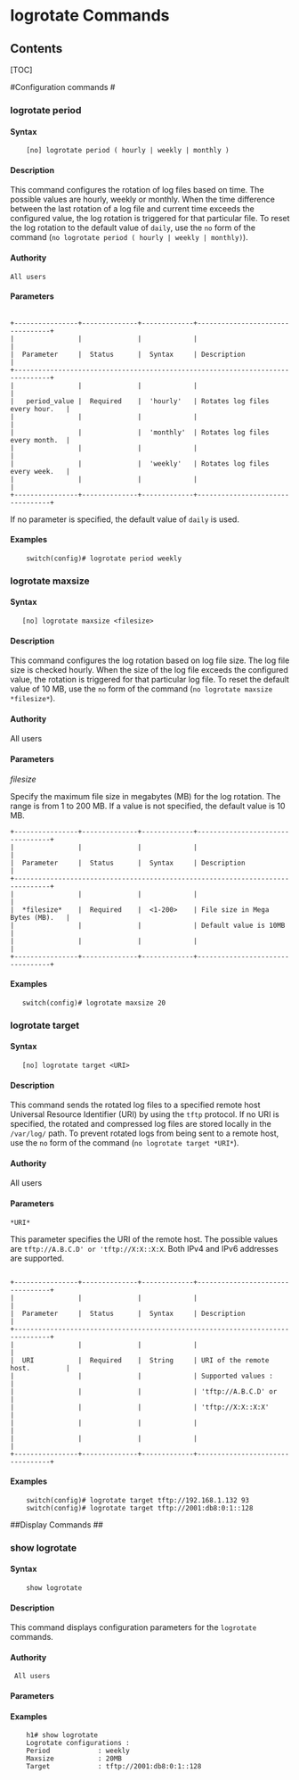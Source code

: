 
<!--  See the https://github.com/adam-p/markdown-here/wiki/Markdown-Cheatsheet for additional information about markdown text.
Here are a few suggestions in regards to style and grammar:
* Use active voice. With active voice, the subject is the doer of the action. Tell the reader what
to do by using the imperative mood, for example, Press Enter to view the next screen. See https://en.wikipedia.org/wiki/Active_voice for more information about the active voice. 
* Use present tense. See https://en.wikipedia.org/wiki/Present_tense for more information about using the present tense. 
* Avoid the use of I or third person. Address your instructions to the user. In text, refer to the reader as you (second person) rather than as the user (third person). The exception to not using the third-person is when the documentation is for an administrator. In that case, *the user* is someone the reader interacts with, for example, teach your users how to back up their laptop. 
* See https://en.wikipedia.org/wiki/Wikipedia%3aManual_of_Style for an online style guide.
Note regarding anchors:
--StackEdit automatically creates an anchor tag based off of each heading.  Spaces and other nonconforming characters are substituted by other characters in the anchor when the file is converted to HTML. 
 -->

# logrotate Commands #


<!--Provide the name of the grouping of commands, for example, LLDP commands-->


## Contents ##
[TOC]

#Configuration commands #
###  logrotate period ###
#### Syntax ####
<!--For example,    myprogramstart [option] <process_name> -->
```
    [no] logrotate period ( hourly | weekly | monthly )
```
#### Description ####

This command configures the rotation of log files based on time. The possible values are hourly, weekly or  monthly. When the time difference between the last rotation of a log file and current time exceeds the configured value, the log rotation is triggered for that particular file. To reset the log rotation to the default value of `daily`, use the `no` form of the command (`no logrotate period ( hourly | weekly | monthly)`).
#### Authority ####

    All users
#### Parameters ####
```ditaa

+----------------+--------------+-------------+---------------------------------+
|                |              |             |                                 |
|  Parameter     |  Status      |  Syntax     | Description                     |
+-------------------------------------------------------------------------------+
|                |              |             |                                 |
|   period_value |  Required    |  'hourly'   | Rotates log files every hour.   |
|                |              |             |                                 |
|                |              |  'monthly'  | Rotates log files every month.  |
|                |              |             |                                 |
|                |              |  'weekly'   | Rotates log files every week.   |
|                |              |             |                                 |
+----------------+--------------+-------------+---------------------------------+
```

If no parameter is specified, the default value of `daily` is used.
#### Examples ####
```
    switch(config)# logrotate period weekly
```

### logrotate maxsize ###

#### Syntax ####
```
   [no] logrotate maxsize <filesize>
```
#### Description ####

This command configures the log rotation based on log file size. The log file size is checked hourly. When the size of the log file exceeds the configured value, the rotation is triggered for that particular log file.
To reset the default value of 10 MB, use the `no` form of the command (`no logrotate maxsize *filesize*`).
#### Authority ####
<!--Provide who is authorized to use this command, such as Super Admin or all users.-->
   All users
#### Parameters ####
<!--Provide for the parameters for the command.-->
  *filesize*

Specify the maximum file size in megabytes (MB) for the log rotation. The range is from 1 to 200 MB. If a value is not specified, the default value is 10 MB.
```ditaa
+----------------+--------------+-------------+---------------------------------+
|                |              |             |                                 |
|  Parameter     |  Status      |  Syntax     | Description                     |
+-------------------------------------------------------------------------------+
|                |              |             |                                 |
|  *filesize*    |  Required    |  <1-200>    | File size in Mega Bytes (MB).   |
|                |              |             | Default value is 10MB           |
|                |              |             |                                 |
+----------------+--------------+-------------+---------------------------------+

```

#### Examples ####
<!--    myprogramstart -s process_xyz-->
```
   switch(config)# logrotate maxsize 20
```


### logrotate target ###

#### Syntax ####

```
   [no] logrotate target <URI>
```
#### Description ####
<!--Provide a description of the command. -->
This command sends the rotated log files to a specified remote host Universal Resource Identifier (URI) by using the `tftp` protocol. If no URI is specified, the rotated and compressed log files are stored locally in the `/var/log/` path. To prevent rotated logs from being sent to a remote host, use the `no` form of the command (`no logrotate target *URI*`).
#### Authority ####
<!--Provide who is authorized to use this command, such as Super Admin or all users.-->
   All users
#### Parameters ####
<!--Provide for the parameters for the command.-->
    *URI*


This parameter specifies the URI of the remote host. The possible values are `tftp://A.B.C.D' or 'tftp://X:X::X:X`. Both IPv4 and IPv6 addresses are supported.

```ditaa

+----------------+--------------+-------------+---------------------------------+
|                |              |             |                                 |
|  Parameter     |  Status      |  Syntax     | Description                     |
+-------------------------------------------------------------------------------+
|                |              |             |                                 |
|  URI           |  Required    |  String     | URI of the remote host.         |
|                |              |             | Supported values :              |
|                |              |             | 'tftp://A.B.C.D' or             |
|                |              |             | 'tftp://X:X::X:X'               |
|                |              |             |                                 |
|                |              |             |                                 |
+----------------+--------------+-------------+---------------------------------+
```

#### Examples ####
<!--    myprogramstart -s process_xyz-->
```
    switch(config)# logrotate target tftp://192.168.1.132 93
    switch(config)# logrotate target tftp://2001:db8:0:1::128
```

##Display Commands ##
### show logrotate ###
<!--Change the value of the anchor tag above, so this command can be directly linked. -->
#### Syntax ####
<!--For example,    myprogramstart [option] <process_name> -->
```
    show logrotate
```

#### Description ####
<!--Provide a description of the command. -->
This command displays configuration parameters for the `logrotate` commands.
#### Authority ####
<!--Provide who is authorized to use this command, such as Super Admin or all users.-->
     All users
#### Parameters ####
<!--Provide for the parameters for the command.-->
#### Examples ####
<!--    myprogramstart -s process_xyz-->
```
    h1# show logrotate
    Logrotate configurations :
    Period            : weekly
    Maxsize           : 20MB
    Target            : tftp://2001:db8:0:1::128
```